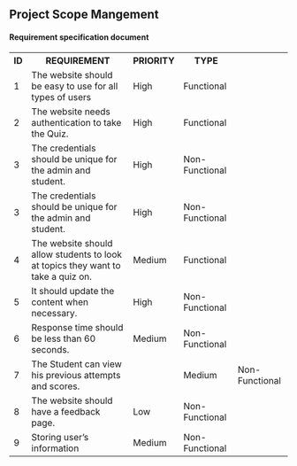 <!DOCTYPE html>
<html lang="en">
<head>
  <meta charset="utf-8">
  <link rel="stylesheet" href="https://stackpath.bootstrapcdn.com/bootstrap/4.3.1/css/bootstrap.min.css">
  <link rel="stylesheet" href="https://stackpath.bootstrapcdn.com/bootstrap/4.3.1/js/bootstrap.min.js">
  <link rel="stylesheet" href="https://stackpath.bootstrapcdn.com/bootstrap/4.3.1/js/bootstrap.bundle.min.js">
</head>
<body>
<div class="container">
<h2>Project Scope Mangement</h2>
<h4>Requirement specification document</h4>
</nav>
</div>
<div class="container">
<table>
  <tr>
    <th>ID</th>
    <th>REQUIREMENT</th> 
    <th>PRIORITY</th>
    <th>TYPE
  </tr>
  <tr>
  <td>1</td>
  <td>The website should be easy to use for all types of users</td>
  <td>High</td>
  <td>Functional</td>
  </tr>
  <tr>
  <td>2</td>
  <td>The website needs authentication to take the Quiz.</td>
  <td>High</td>
  <td>Functional</td>
  </tr>
  <tr>
  <td>3</td>
  <td>The credentials should be unique for the admin and student.</td>
  <td>High</td>
  <td>Non-Functional</td>
  </tr>
  <tr>
  <td>3</td>
  <td>The credentials should be unique for the admin and student.</td>
  <td>High</td>
  <td>Non-Functional</td>
  </tr>
  <tr>
  <td>4</td>
  <td>The website should allow students to look at topics they want to take a quiz on.</td>
  <td>Medium</td>
  <td>Functional</td>
  </tr>
  <tr>
  <td>5</td>
  <td>It should update the content when necessary.</td>
  <td>High</td>
  <td>Non-Functional</td>
  </tr>
  <tr>
  <td>6</td>
  <td>Response time should be less than 60 seconds.</td>
  <td>Medium</td>
  <td>Non-Functional</td>
  </tr>
  <tr>
  <td>7</td>
  <td>The Student can view his previous attempts and scores.<td>
  <td>Medium</td>
  <td>Non-Functional</td>
  </tr>
  <tr>
  <td>8</td>
  <td>The website should have a feedback page.</td>
  <td>Low</td>
  <td>Non-Functional</td>
  </tr>
  <tr>
  <td>9</td>
  <td>Storing user’s information</td>
  <td>Medium</td>
  <td>Non-Functional</td>
  </tr>
  </table>
  </div>
  </body>
  </html>
